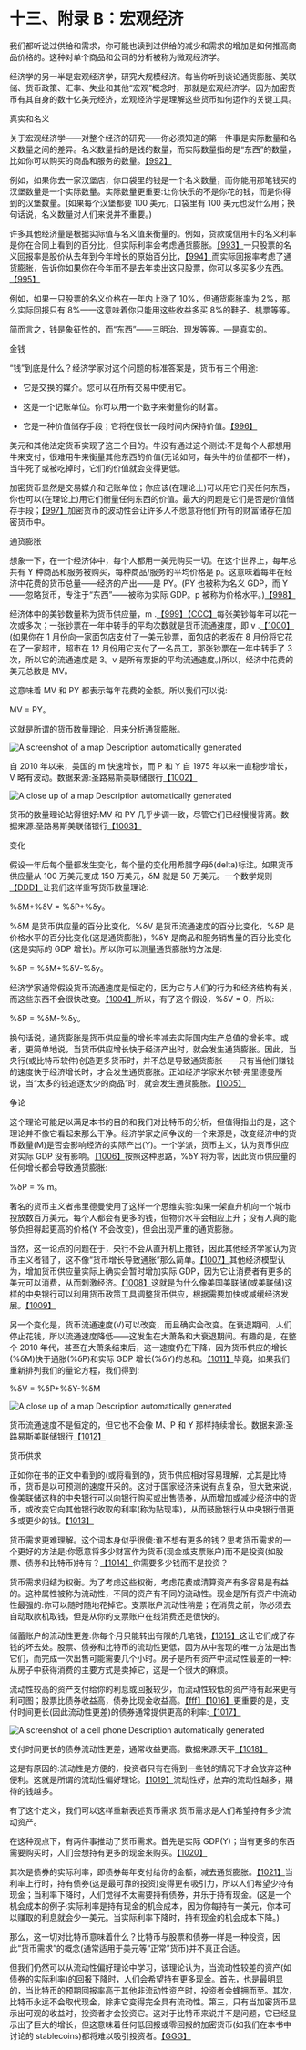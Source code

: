  

# 十三、附录 B：宏观经济

我们都听说过供给和需求，你可能也读到过供给的减少和需求的增加是如何推高商品价格的。这种对单个商品和公司的分析被称为微观经济学。

经济学的另一半是宏观经济学，研究大规模经济。每当你听到谈论通货膨胀、美联储、货币政策、汇率、失业和其他“宏观”概念时，那就是宏观经济学。因为加密货币有其自身的数十亿美元经济，宏观经济学是理解这些货币如何运作的关键工具。

真实和名义

关于宏观经济学——对整个经济的研究——你必须知道的第一件事是实际数量和名义数量之间的差异。名义数量指的是钱的数量，而实际数量指的是“东西”的数量，比如你可以购买的商品和服务的数量。[【992】](part0040.xhtml#a4G3)

例如，如果你去一家汉堡店，你口袋里的钱是一个名义数量，而你能用那笔钱买的汉堡数量是一个实际数量。实际数量更重要:让你快乐的不是你花的钱，而是你得到的汉堡数量。(如果每个汉堡都要 100 美元，口袋里有 100 美元也没什么用；换句话说，名义数量对人们来说并不重要。)

许多其他经济量是根据实际值与名义值来衡量的。例如，贷款或信用卡的名义利率是你在合同上看到的百分比，但实际利率会考虑通货膨胀。[【993】](part0040.xhtml#a5T4)一只股票的名义回报率是股价从去年到今年增长的原始百分比，[【994】](part0040.xhtml#a5T5)而实际回报率考虑了通货膨胀，告诉你如果你在今年而不是去年卖出这只股票，你可以多买多少东西。[【995】](part0040.xhtml#a5T6)

例如，如果一只股票的名义价格在一年内上涨了 10%，但通货膨胀率为 2%，那么实际回报只有 8%——这意味着你只能用这些收益多买 8%的鞋子、机票等等。

简而言之，钱是象征性的，而“东西”——三明治、理发等等。—是真实的。

金钱

“钱”到底是什么？经济学家对这个问题的标准答案是，货币有三个用途:

*   它是交换的媒介。您可以在所有交易中使用它。

*   这是一个记账单位。你可以用一个数字来衡量你的财富。

*   它是一种价值储存手段；它将在很长一段时间内保持价值。[【996】](part0040.xhtml#a5P4)

美元和其他法定货币实现了这三个目的。牛没有通过这个测试:不是每个人都想用牛来支付，很难用牛来衡量其他东西的价值(无论如何，每头牛的价值都不一样)，当牛死了或被吃掉时，它们的价值就会变得更低。

加密货币显然是交易媒介和记账单位；你应该(在理论上)可以用它们买任何东西，你也可以(在理论上)用它们衡量任何东西的价值。最大的问题是它们是否是价值储存手段；[【997】](part0040.xhtml#a60N)加密货币的波动性会让许多人不愿意将他们所有的财富储存在加密货币中。

通货膨胀

想象一下，在一个经济体中，每个人都用一美元购买一切。在这个世界上，每年总共有 Y 种商品和服务被购买，每种商品/服务的平均价格是 p。这意味着每年在经济中花费的货币总量——经济的产出——是 PY。(PY 也被称为名义 GDP，而 Y——忽略货币，专注于“东西”——被称为实际 GDP。p 被称为价格水平。)[【998】](part0040.xhtml#a6JJ)

经济体中的美钞数量称为货币供应量，m .[【999】](part0040.xhtml#a5U3)[【CCC】](part0040.xhtml#a5U4)每张美钞每年可以花一次或多次；一张钞票在一年中转手的平均次数就是货币流通速度，即 v .[【1000】](part0040.xhtml#a5U5)(如果你在 1 月份向一家面包店支付了一美元钞票，面包店的老板在 8 月份将它花在了一家超市，超市在 12 月份用它支付了一名员工，那张钞票在一年中转手了 3 次，所以它的流通速度是 3。v 是所有票据的平均流通速度。)所以，经济中花费的美元总数是 MV。

这意味着 MV 和 PY 都表示每年花费的金额。所以我们可以说:

MV = PY。

这就是所谓的货币数量理论，用来分析通货膨胀。

![A screenshot of a map  Description automatically generated](image_rsrc7HU.jpg)

自 2010 年以来，美国的 m 快速增长，而 P 和 Y 自 1975 年以来一直稳步增长，V 略有波动。数据来源:圣路易斯美联储银行[【1002】](part0040.xhtml#a7AX)

![A close up of a map  Description automatically generated](image_rsrc7HV.jpg)

货币的数量理论站得很好:MV 和 PY 几乎步调一致，尽管它们已经慢慢背离。数据来源:圣路易斯美联储银行[【1003】](part0040.xhtml#a462)

变化

假设一年后每个量都发生变化，每个量的变化用希腊字母δ(delta)标注。如果货币供应量从 100 万美元变成 150 万美元，δM 就是 50 万美元。一个数学规则[【DDD】](part0040.xhtml#a6WM)让我们这样重写货币数量理论:

%δM+%δV = %δP+%δy。

%δM 是货币供应量的百分比变化，%δV 是货币流通速度的百分比变化，%δP 是价格水平的百分比变化(这是通货膨胀)，%δY 是商品和服务销售量的百分比变化(这是实际的 GDP 增长)。所以你可以测量通货膨胀的方法是:

%δP = %δM+%δV-%δy。

经济学家通常假设货币流通速度是恒定的，因为它与人们的行为和经济结构有关，而这些东西不会很快改变。[【1004】](part0040.xhtml#a4FA)所以，有了这个假设，%δV = 0，所以:

%δP = %δM-%δy。

换句话说，通货膨胀是货币供应量的增长率减去实际国内生产总值的增长率。或者，更简单地说，当货币供应增长快于经济产出时，就会发生通货膨胀。因此，当央行(或比特币软件)创造更多货币时，并不总是导致通货膨胀——只有当他们赚钱的速度快于经济增长时，才会发生通货膨胀。正如经济学家米尔顿·弗里德曼所说，当“太多的钱追逐太少的商品”时，就会发生通货膨胀。[【1005】](part0040.xhtml#a55C)

争论

这个理论可能足以满足本书的目的和我们对比特币的分析，但值得指出的是，这个理论并不像它看起来那么干净。经济学家之间争议的一个来源是，改变经济中的货币数量(M)是否会影响经济的实际产出(Y)。一个学派，货币主义，认为货币供应对实际 GDP 没有影响。[【1006】](part0040.xhtml#a6B3)按照这种思路，%δY 将为零，因此货币供应量的任何增长都会导致通货膨胀:

%δP = % m。

著名的货币主义者弗里德曼使用了这样一个思维实验:如果一架直升机向一个城市投放数百万美元，每个人都会有更多的钱，但物价水平会相应上升；没有人真的能够负担得起更高的价格(Y 不会改变)，但会出现严重的通货膨胀。

当然，这一论点的问题在于，央行不会从直升机上撒钱，因此其他经济学家认为货币主义者错了，这不像“货币增长导致通胀”那么简单。[【1007】](part0040.xhtml#a785)其他经济模型认为，增加货币供应量实际上确实会暂时增加实际 GDP，因为它让消费者有更多的美元可以消费，从而刺激经济。[【1008】](part0040.xhtml#a786)这就是为什么像美国美联储(或美联储)这样的中央银行可以利用货币政策工具调整货币供应，根据需要加快或减缓经济发展。[【1009】](part0040.xhtml#a787)

另一个变化是，货币流通速度(V)可以改变，而且确实会改变。在衰退期间，人们停止花钱，所以流通速度降低——这发生在大萧条和大衰退期间。有趣的是，在整个 2010 年代，甚至在大萧条结束后，这一速度仍在下降，因为货币供应的增长(%δM)快于通胀(%δP)和实际 GDP 增长(%δY)的总和。[【1011】](part0040.xhtml#a6R6)毕竟，如果我们重新排列我们的量论方程，我们得到:

%δV = %δP+%δY-%δM

![A close up of a map  Description automatically generated](image_rsrc7HW.jpg)

货币流通速度不是恒定的，但它也不会像 M、P 和 Y 那样持续增长。数据来源:圣路易斯美联储银行[【1012】](part0040.xhtml#a6X7)

货币供求

正如你在书的正文中看到的(或将看到的)，货币供应相对容易理解，尤其是比特币，货币是以可预测的速度开采的。这对于国家经济来说有点复杂，但大致来说，像美联储这样的中央银行可以向银行购买或出售债券，从而增加或减少经济中的货币，或改变它向其他银行收取的利率(称为贴现率)，从而鼓励银行从中央银行借更多或更少的钱。[【1013】](part0040.xhtml#a6U9)

货币需求更难理解。这个词本身似乎很傻:谁不想有更多的钱？思考货币需求的一个更好的方法是:你愿意将多少财富作为货币(现金或支票账户)而不是投资(如股票、债券和比特币)持有？[【1014】](part0040.xhtml#a4NH)你需要多少钱而不是投资？

货币需求归结为权衡。为了考虑这些权衡，考虑花费或清算资产有多容易是有益的。这种属性被称为流动性，不同的资产有不同的流动性。现金是所有资产中流动性最强的:你可以随时随地花掉它。支票账户流动性稍差；在消费之前，你必须去自动取款机取钱，但是从你的支票账户在线消费还是很快的。

储蓄账户的流动性更差:你每个月只能转出有限的几笔钱，[【1015】](part0040.xhtml#a657)这让它们成了存钱的坏去处。股票、债券和比特币的流动性更低，因为从中套现的唯一方法是出售它们，而完成一次出售可能需要几个小时。房子是所有资产中流动性最差的一种:从房子中获得消费的主要方式是卖掉它，这是一个很大的麻烦。

流动性较高的资产支付给你的利息或回报较少，而流动性较低的资产持有起来更有利可图；股票比债券收益高，债券比现金收益高。[【fff】](part0040.xhtml#a5U8)[【1016】](part0040.xhtml#a5U9)更重要的是，支付时间更长(因此流动性更差)的债券通常提供更高的利率:[【1017】](part0040.xhtml#a5UA)

![A screenshot of a cell phone  Description automatically generated](image_rsrc7HX.jpg)

支付时间更长的债券流动性更差，通常收益更高。数据来源:天平[【1018】](part0040.xhtml#a5CR)

这是有原因的:流动性是方便的，投资者只有在得到一些钱的情况下才会放弃这种便利。这就是所谓的流动性偏好理论。[【1019】](part0040.xhtml#a4T7)流动性好，放弃的流动性越多，期待的钱越多。

有了这个定义，我们可以这样重新表述货币需求:货币需求是人们希望持有多少流动资产。

在这种观点下，有两件事推动了货币需求。首先是实际 GDP(Y)；当有更多的东西需要购买时，人们会想持有更多的现金来购买。[【1020】](part0040.xhtml#a5GW)

其次是债券的实际利率，即债券每年支付给你的金额，减去通货膨胀。[【1021】](part0040.xhtml#a79K)当利率上行时，持有债券(这是最可靠的投资)变得更有吸引力，所以人们希望少持有现金；当利率下降时，人们觉得不太需要持有债券，并乐于持有现金。(这是一个机会成本的例子:实际利率是持有现金的机会成本，因为你每持有一美元，你本可以赚取的利息就会少一美元。当实际利率下降时，持有现金的机会成本下降。)

那么，这一切对比特币意味着什么？比特币与股票和债券一样是一种投资，因此“货币需求”的概念(通常适用于美元等“正常”货币)并不真正合适。

但我们仍然可以从流动性偏好理论中学习，该理论认为，当流动性较差的资产(如债券的实际利率)的回报下降时，人们会希望持有更多现金。首先，也是最明显的，当比特币的预期回报率高于其他非流动性资产时，投资者会蜂拥而至。其次，比特币永远不会取代现金，除非它变得完全具有流动性。第三，只有当加密货币显示出可观的收益时，投资者才会投资它。这对于比特币来说并不是问题，它已经显示出了巨大的增长，但这意味着任何低回报或零回报的加密货币(如我们在本书中讨论的 stablecoins)都将难以吸引投资者。[【GGG】](part0040.xhtml#a642)